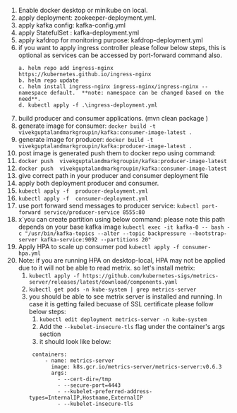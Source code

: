 1. Enable docker desktop or minikube on local.
2. apply deployment: zookeeper-deployment.yml.
3. apply kafka config: kafka-config.yml
4. apply StatefulSet : kafka-deployment.yml
5. apply kafdrop for monitoring purpose: kafdrop-deployment.yml
6. if you want to apply ingress controller please follow below steps, this is optional as services can be accessed  by port-forward command also.
    ```
    a. helm repo add ingress-nginx https://kubernetes.github.io/ingress-nginx
    b. helm repo update
    c. helm install ingress-nginx ingress-nginx/ingress-nginx --namespace default.  **note: namespace can be changed based on the need**.
    d. kubectl apply -f .\ingress-deployment.yml
    ```
7. build producer and consumer applications. (mvn  clean package )
8. generate image  for consumer: ```docker build -t vivekguptalandmarkgroupin/kafka:consumer-image-latest .``` 
9. generate image  for producer: ```docker build -t vivekguptalandmarkgroupin/kafka:producer-image-latest .```
10. post image is generated push them to docker repo using command:
11. ```docker push  vivekguptalandmarkgroupin/kafka:producer-image-latest```
12. ```docker push  vivekguptalandmarkgroupin/kafka:consumer-image-latest```
13. give correct path in your producer and consumer deployment file
14. apply both deployment producer and consumer.
15. ```kubectl apply -f  producer-deployment.yml```
16. ```kubectl apply -f  consumer-deployment.yml```
17. use port forward send messages to producer service: 
    ```kubectl port-forward service/producer-service 8555:80```
18. x`you can create partition using below command:  please note this path depends on your base kafka image
```kubectl exec -it kafka-0 -- bash -c "/usr/bin/kafka-topics --alter --topic backpressure --bootstrap-server kafka-service:9092 --partitions 20" ```
19. Apply HPA to scale up consumer pod  ```kubectl apply -f consumer-hpa.yml``` 
20. Note: if you are running HPA on desktop-local, HPA may not be applied due to it will not be able to read metrix. so let's install metrix:
    1. ```kubectl apply -f https://github.com/kubernetes-sigs/metrics-server/releases/latest/download/components.yaml```
    2. ```kubectl get pods -n kube-system | grep metrics-server```
    3. you should be able to see metrix server is installed and running. In case it is getting failed becuase of SSL certificate please follow below steps:
        1. ```kubectl edit deployment metrics-server -n kube-system```
        2. Add the ```--kubelet-insecure-tls``` flag under the container's args section
        3. it should look like below:
        ```
         containers:
             - name: metrics-server
               image: k8s.gcr.io/metrics-server/metrics-server:v0.6.3
               args:
                 - --cert-dir=/tmp
                 - --secure-port=4443
                 - --kubelet-preferred-address-types=InternalIP,Hostname,ExternalIP
                 - --kubelet-insecure-tls
        ```


